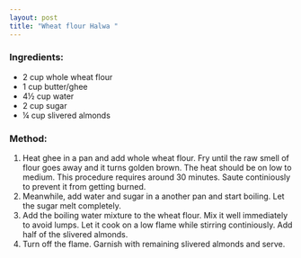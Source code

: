```yaml
---
layout: post
title: "Wheat flour Halwa "
---
```




### Ingredients:
* 2 cup whole wheat flour
* 1  cup butter/ghee
* 4½ cup water
* 2 cup sugar
* ¼ cup slivered almonds

### Method:
1. Heat ghee in a pan and add whole wheat flour. Fry until the raw smell of flour goes away and it turns golden brown. The heat should be on low to medium. This procedure requires around 30 minutes. Saute continiously to prevent it from getting burned.
2. Meanwhile, add water and sugar in a another pan and start boiling. Let the sugar melt completely. 
3. Add the boiling water mixture to the wheat flour. Mix it well immediately to avoid lumps. Let it cook on a low flame while stirring continiously. Add half of the slivered almonds.
4. Turn off the flame. Garnish with remaining slivered almonds and serve.